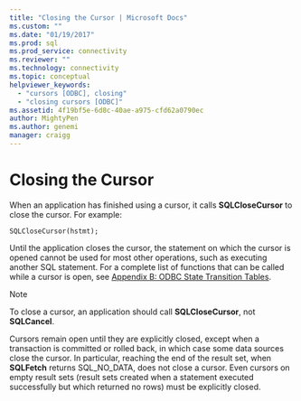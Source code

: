 ```yaml
---
title: "Closing the Cursor | Microsoft Docs"
ms.custom: ""
ms.date: "01/19/2017"
ms.prod: sql
ms.prod_service: connectivity
ms.reviewer: ""
ms.technology: connectivity
ms.topic: conceptual
helpviewer_keywords: 
  - "cursors [ODBC], closing"
  - "closing cursors [ODBC]"
ms.assetid: 4f19bf5e-6d8c-40ae-a975-cfd62a0790ec
author: MightyPen
ms.author: genemi
manager: craigg
---
```

# Closing the Cursor
When an application has finished using a cursor, it calls **SQLCloseCursor** to close the cursor. For example:  
  
```  
SQLCloseCursor(hstmt);  
```  
  
 Until the application closes the cursor, the statement on which the cursor is opened cannot be used for most other operations, such as executing another SQL statement. For a complete list of functions that can be called while a cursor is open, see [Appendix B: ODBC State Transition Tables](../../../odbc/reference/appendixes/appendix-b-odbc-state-transition-tables.md).  
  
> [!NOTE]  
>  To close a cursor, an application should call **SQLCloseCursor**, not **SQLCancel**.  
  
 Cursors remain open until they are explicitly closed, except when a transaction is committed or rolled back, in which case some data sources close the cursor. In particular, reaching the end of the result set, when **SQLFetch** returns SQL_NO_DATA, does not close a cursor. Even cursors on empty result sets (result sets created when a statement executed successfully but which returned no rows) must be explicitly closed.
